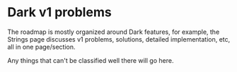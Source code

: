 # Dark v1 problems

The roadmap is mostly organized around Dark features, for example, the Strings page discusses v1 problems, solutions, detailed implementation, etc, all in one page/section.

Any things that can't be classified well there will go here.

